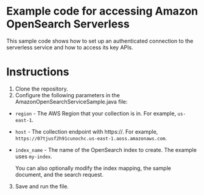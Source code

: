# Example code for accessing Amazon OpenSearch Serverless

This sample code shows how to set up an authenticated connection to the serverless service and how to access its key APIs.  

# Instructions

1. Clone the repository.
2. Configure the following parameters in the AmazonOpenSearchServiceSample.java file:

- `region` - The AWS Region that your collection is in. For example, `us-east-1`.
- `host` - The collection endpoint with https://. For example, `https://07tjusf2h91cunochc.us-east-1.aoss.amazonaws.com`.
- `index_name` - The name of the OpenSearch index to create. The example uses `my-index`.

  You can also optionally modify the index mapping, the sample document, and the search request.

3. Save and run the file.
